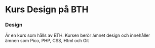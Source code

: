 # Kurs Design på BTH

### Design 
Är en kurs som hålls av BTH. Kursen berör ämnet design och innehåller ämnen som Pico, PHP, CSS, Html och Git